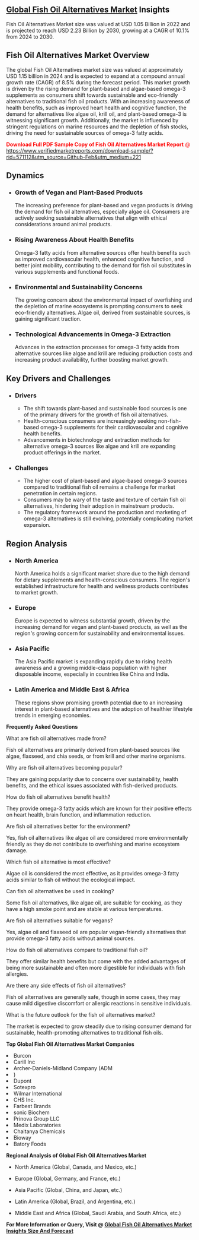 <h2><a href="https://www.verifiedmarketreports.com/download-sample/?rid=571112&amp;utm_source=Github&amp;utm_medium=221" target="_blank">Global Fish Oil Alternatives Market</a> Insights</h2><p>Fish Oil Alternatives Market size was valued at USD 1.05 Billion in 2022 and is projected to reach USD 2.23 Billion by 2030, growing at a CAGR of 10.1% from 2024 to 2030.</p><p> <h2>Fish Oil Alternatives Market Overview</h2> <p>The global Fish Oil Alternatives market size was valued at approximately USD 1.15 billion in 2024 and is expected to expand at a compound annual growth rate (CAGR) of 8.5% during the forecast period. This market growth is driven by the rising demand for plant-based and algae-based omega-3 supplements as consumers shift towards sustainable and eco-friendly alternatives to traditional fish oil products. With an increasing awareness of health benefits, such as improved heart health and cognitive function, the demand for alternatives like algae oil, krill oil, and plant-based omega-3 is witnessing significant growth. Additionally, the market is influenced by stringent regulations on marine resources and the depletion of fish stocks, driving the need for sustainable sources of omega-3 fatty acids. <br><p><span class=""><span style="color: #ff0000;"><strong>Download Full PDF Sample Copy of Fish Oil Alternatives Market Report</strong> @ </span><a href="https://www.verifiedmarketreports.com/download-sample/?rid=571112&amp;utm_source=Github-Feb&amp;utm_medium=221" target="_blank">https://www.verifiedmarketreports.com/download-sample/?rid=571112&amp;utm_source=Github-Feb&amp;utm_medium=221</a></span></p></p> <h2>Dynamics</h2> <ul> <li><h3>Growth of Vegan and Plant-Based Products</h3> The increasing preference for plant-based and vegan products is driving the demand for fish oil alternatives, especially algae oil. Consumers are actively seeking sustainable alternatives that align with ethical considerations around animal products. </li> <li><h3>Rising Awareness About Health Benefits</h3> Omega-3 fatty acids from alternative sources offer health benefits such as improved cardiovascular health, enhanced cognitive function, and better joint mobility, contributing to the demand for fish oil substitutes in various supplements and functional foods. </li> <li><h3>Environmental and Sustainability Concerns</h3> The growing concern about the environmental impact of overfishing and the depletion of marine ecosystems is prompting consumers to seek eco-friendly alternatives. Algae oil, derived from sustainable sources, is gaining significant traction. </li> <li><h3>Technological Advancements in Omega-3 Extraction</h3> Advances in the extraction processes for omega-3 fatty acids from alternative sources like algae and krill are reducing production costs and increasing product availability, further boosting market growth. </li> </ul> <h2>Key Drivers and Challenges</h2> <ul> <li><h3>Drivers</h3> <ul> <li>The shift towards plant-based and sustainable food sources is one of the primary drivers for the growth of fish oil alternatives.</li> <li>Health-conscious consumers are increasingly seeking non-fish-based omega-3 supplements for their cardiovascular and cognitive health benefits.</li> <li>Advancements in biotechnology and extraction methods for alternative omega-3 sources like algae and krill are expanding product offerings in the market.</li> </ul> </li> <li><h3>Challenges</h3> <ul> <li>The higher cost of plant-based and algae-based omega-3 sources compared to traditional fish oil remains a challenge for market penetration in certain regions.</li> <li>Consumers may be wary of the taste and texture of certain fish oil alternatives, hindering their adoption in mainstream products.</li> <li>The regulatory framework around the production and marketing of omega-3 alternatives is still evolving, potentially complicating market expansion.</li> </ul> </li> </ul> <h2>Region Analysis</h2> <ul> <li><h3>North America</h3> North America holds a significant market share due to the high demand for dietary supplements and health-conscious consumers. The region's established infrastructure for health and wellness products contributes to market growth. </li> <li><h3>Europe</h3> Europe is expected to witness substantial growth, driven by the increasing demand for vegan and plant-based products, as well as the region's growing concern for sustainability and environmental issues. </li> <li><h3>Asia Pacific</h3> The Asia Pacific market is expanding rapidly due to rising health awareness and a growing middle-class population with higher disposable income, especially in countries like China and India. </li> <li><h3>Latin America and Middle East & Africa</h3> These regions show promising growth potential due to an increasing interest in plant-based alternatives and the adoption of healthier lifestyle trends in emerging economies. </li> </ul> <p><strong>Frequently Asked Questions</strong></p> <p>What are fish oil alternatives made from?</p> <p>Fish oil alternatives are primarily derived from plant-based sources like algae, flaxseed, and chia seeds, or from krill and other marine organisms.</p> <p>Why are fish oil alternatives becoming popular?</p> <p>They are gaining popularity due to concerns over sustainability, health benefits, and the ethical issues associated with fish-derived products.</p> <p>How do fish oil alternatives benefit health?</p> <p>They provide omega-3 fatty acids which are known for their positive effects on heart health, brain function, and inflammation reduction.</p> <p>Are fish oil alternatives better for the environment?</p> <p>Yes, fish oil alternatives like algae oil are considered more environmentally friendly as they do not contribute to overfishing and marine ecosystem damage.</p> <p>Which fish oil alternative is most effective?</p> <p>Algae oil is considered the most effective, as it provides omega-3 fatty acids similar to fish oil without the ecological impact.</p> <p>Can fish oil alternatives be used in cooking?</p> <p>Some fish oil alternatives, like algae oil, are suitable for cooking, as they have a high smoke point and are stable at various temperatures.</p> <p>Are fish oil alternatives suitable for vegans?</p> <p>Yes, algae oil and flaxseed oil are popular vegan-friendly alternatives that provide omega-3 fatty acids without animal sources.</p> <p>How do fish oil alternatives compare to traditional fish oil?</p> <p>They offer similar health benefits but come with the added advantages of being more sustainable and often more digestible for individuals with fish allergies.</p> <p>Are there any side effects of fish oil alternatives?</p> <p>Fish oil alternatives are generally safe, though in some cases, they may cause mild digestive discomfort or allergic reactions in sensitive individuals.</p> <p>What is the future outlook for the fish oil alternatives market?</p> <p>The market is expected to grow steadily due to rising consumer demand for sustainable, health-promoting alternatives to traditional fish oils.</p> </p><p><strong>Top Global Fish Oil Alternatives Market Companies</strong></p><div data-test-id=""><p><li>Burcon</li><li> Carill Inc</li><li> Archer-Daniels-Midland Company (ADM</li><li>)</li><li> Dupont</li><li> Sotexpro</li><li> Wilmar lnternational</li><li> CHS Inc.</li><li> Farbest Brands</li><li> sonic Biochem</li><li> Prinova Group LLC</li><li> Medix Laboratories</li><li> Chaitanya Chemicals</li><li> Bioway</li><li> Batory Foods</li></p><div><strong>Regional Analysis of&nbsp;Global Fish Oil Alternatives Market</strong></div><ul><li dir="ltr"><p dir="ltr">North America&nbsp;(Global, Canada, and Mexico, etc.)</p></li><li dir="ltr"><p dir="ltr">Europe (Global, Germany, and France, etc.)</p></li><li dir="ltr"><p dir="ltr">Asia Pacific&nbsp;(Global, China, and Japan, etc.)</p></li><li dir="ltr"><p dir="ltr">Latin America&nbsp;(Global, Brazil, and Argentina, etc.)</p></li><li dir="ltr">Middle East and Africa&nbsp;(Global, Saudi Arabia, and South Africa, etc.)</li></ul><p><strong>For More Information or Query, Visit @&nbsp;</strong><strong><a href="https://www.verifiedmarketreports.com/product/fish-oil-alternatives-market/?utm_source=Github&amp;utm_medium=221" target="_blank">Global Fish Oil Alternatives Market Insights Size And Forecast</a></strong></p></div>
